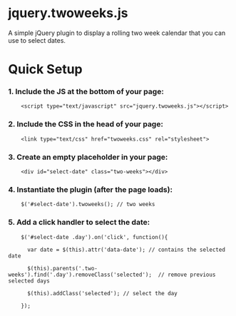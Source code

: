 jquery.twoweeks.js
==================

A simple jQuery plugin to display a rolling two week calendar that you can use to select dates.

# Quick Setup

### 1.   Include the JS at the bottom of your page:
        <script type="text/javascript" src="jquery.twoweeks.js"></script>

### 2.    Include the CSS in the head of your page:
        <link type="text/css" href="twoweeks.css" rel="stylesheet">

### 3.   Create an empty placeholder in your page:
        <div id="select-date" class="two-weeks"></div>

### 4.   Instantiate the plugin (after the page loads):
        $('#select-date').twoweeks(); // two weeks

### 5.   Add a click handler to select the date:
        $('#select-date .day').on('click', function(){

          var date = $(this).attr('data-date'); // contains the selected date
          
          $(this).parents('.two-weeks').find('.day').removeClass('selected');  // remove previous selected days
          
          $(this).addClass('selected'); // select the day

        });

